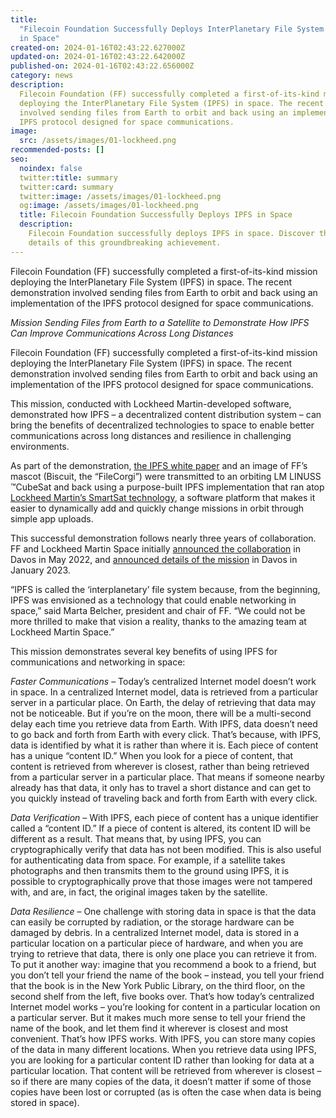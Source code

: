 ```yaml
---
title:
  "Filecoin Foundation Successfully Deploys InterPlanetary File System (IPFS)
  in Space"
created-on: 2024-01-16T02:43:22.627000Z
updated-on: 2024-01-16T02:43:22.642000Z
published-on: 2024-01-16T02:43:22.656000Z
category: news
description:
  Filecoin Foundation (FF) successfully completed a first-of-its-kind mission
  deploying the InterPlanetary File System (IPFS) in space. The recent demonstration
  involved sending files from Earth to orbit and back using an implementation of the
  IPFS protocol designed for space communications.
image:
  src: /assets/images/01-lockheed.png
recommended-posts: []
seo:
  noindex: false
  twitter:title: summary
  twitter:card: summary
  twitter:image: /assets/images/01-lockheed.png
  og:image: /assets/images/01-lockheed.png
  title: Filecoin Foundation Successfully Deploys IPFS in Space
  description:
    Filecoin Foundation successfully deploys IPFS in space. Discover the
    details of this groundbreaking achievement.
---
```


Filecoin Foundation (FF) successfully completed a first-of-its-kind mission deploying the InterPlanetary File System (IPFS) in space. The recent demonstration involved sending files from Earth to orbit and back using an implementation of the IPFS protocol designed for space communications.

_Mission Sending Files from Earth to a Satellite to Demonstrate How IPFS Can Improve Communications Across Long Distances_

Filecoin Foundation (FF) successfully completed a first-of-its-kind mission deploying the InterPlanetary File System (IPFS) in space. The recent demonstration involved sending files from Earth to orbit and back using an implementation of the IPFS protocol designed for space communications.

This mission, conducted with Lockheed Martin-developed software, demonstrated how IPFS – a decentralized content distribution system – can bring the benefits of decentralized technologies to space to enable better communications across long distances and resilience in challenging environments.

As part of the demonstration, [the IPFS white paper](https://github.com/ipfs/papers/raw/master/ipfs-cap2pfs/ipfs-p2p-file-system.pdf) and an image of FF’s mascot (Biscuit, the “FileCorgi”) were transmitted to an orbiting LM LINUSS ™CubeSat and back using a purpose-built IPFS implementation that ran atop [Lockheed Martin’s SmartSat technology](https://www.lockheedmartin.com/content/lockheed-martin/en-us/news/features/2024/smartsat-equipped-satellite-uploads-new-mission-on-orbit.html), a software platform that makes it easier to dynamically add and quickly change missions in orbit through simple app uploads.

This successful demonstration follows nearly three years of collaboration. FF and Lockheed Martin Space initially [announced the collaboration](https://fil.org/blog/filecoin-foundation-and-lockheed-martin-bring-decentralized-storage-to-space/) in Davos in May 2022, and [announced details of the mission](https://fil.org/blog/ff-x-lockheed-martin-mission-announcement/) in Davos in January 2023.

“IPFS is called the ‘interplanetary’ file system because, from the beginning, IPFS was envisioned as a technology that could enable networking in space,” said Marta Belcher, president and chair of FF. “We could not be more thrilled to make that vision a reality, thanks to the amazing team at Lockheed Martin Space.”

This mission demonstrates several key benefits of using IPFS for communications and networking in space:

_Faster Communications_ – Today’s centralized Internet model doesn’t work in space. In a centralized Internet model, data is retrieved from a particular server in a particular place. On Earth, the delay of retrieving that data may not be noticeable. But if you’re on the moon, there will be a multi-second delay each time you retrieve data from Earth. With IPFS, data doesn’t need to go back and forth from Earth with every click. That’s because, with IPFS, data is identified by what it is rather than where it is. Each piece of content has a unique “content ID.” When you look for a piece of content, that content is retrieved from wherever is closest, rather than being retrieved from a particular server in a particular place. That means if someone nearby already has that data, it only has to travel a short distance and can get to you quickly instead of traveling back and forth from Earth with every click.

_Data Verification_ – With IPFS, each piece of content has a unique identifier called a “content ID.” If a piece of content is altered, its content ID will be different as a result. That means that, by using IPFS, you can cryptographically verify that data has not been modified. This is also useful for authenticating data from space. For example, if a satellite takes photographs and then transmits them to the ground using IPFS, it is possible to cryptographically prove that those images were not tampered with, and are, in fact, the original images taken by the satellite.

_Data Resilience_ – One challenge with storing data in space is that the data can easily be corrupted by radiation, or the storage hardware can be damaged by debris. In a centralized Internet model, data is stored in a particular location on a particular piece of hardware, and when you are trying to retrieve that data, there is only one place you can retrieve it from. To put it another way: imagine that you recommend a book to a friend, but you don’t tell your friend the name of the book – instead, you tell your friend that the book is in the New York Public Library, on the third floor, on the second shelf from the left, five books over. That’s how today’s centralized Internet model works – you’re looking for content in a particular location on a particular server. But it makes much more sense to tell your friend the name of the book, and let them find it wherever is closest and most convenient. That’s how IPFS works. With IPFS, you can store many copies of the data in many different locations. When you retrieve data using IPFS, you are looking for a particular content ID rather than looking for data at a particular location. That content will be retrieved from wherever is closest – so if there are many copies of the data, it doesn’t matter if some of those copies have been lost or corrupted (as is often the case when data is being stored in space).
